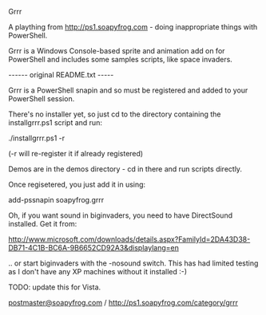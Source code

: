 Grrr

A plaything from http://ps1.soapyfrog.com - doing inappropriate things with PowerShell.

Grrr is a Windows Console-based sprite and animation add on for PowerShell
and includes some samples scripts, like space invaders.


------ original README.txt -----

Grrr is a PowerShell snapin and so must be registered and added to your 
PowerShell session.

There's no installer yet, so just cd to the directory containing the
installgrrr.ps1 script and run:

./installgrrr.ps1 -r

(-r will re-register it if already registered)

Demos are in the demos directory - cd in there and run scripts directly. 

Once regisetered, you just add it in using:


add-pssnapin soapyfrog.grrr


Oh, if you want sound in biginvaders, you need to have DirectSound installed.
Get it from:

http://www.microsoft.com/downloads/details.aspx?FamilyId=2DA43D38-DB71-4C1B-BC6A-9B6652CD92A3&displaylang=en

.. or start biginvaders with the -nosound switch. This has had limited testing
as I don't have any XP machines without it installed :-)

TODO: update this for Vista.

postmaster@soapyfrog.com   /   http://ps1.soapyfrog.com/category/grrr
